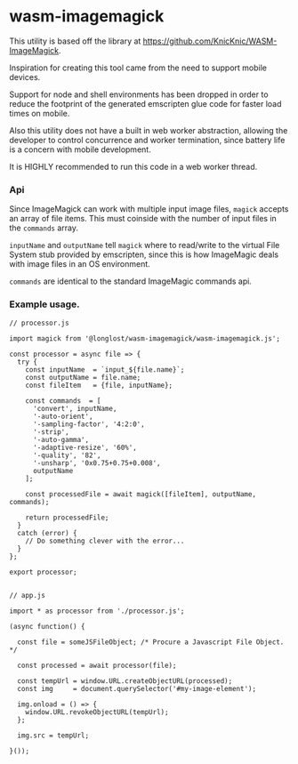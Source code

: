 # wasm-imagemagick
This utility is based off the library at https://github.com/KnicKnic/WASM-ImageMagick.  

Inspiration for creating this tool came from the need to support mobile devices.

Support for node and shell environments has been dropped in order to reduce the footprint of the generated emscripten glue code for faster load times on mobile. 

Also this utility does not have a built in web worker abstraction, allowing the developer to control concurrence and worker termination, since battery life is a concern with mobile development.

It is HIGHLY recommended to run this code in a web worker thread.


### Api

Since ImageMagick can work with multiple input image files, `magick` accepts an array of file items.
This must coinside with the number of input files in the `commands` array.

`inputName` and `outputName` tell `magick` where to read/write to the virtual File System stub provided by emscripten, since this is how
ImageMagic deals with image files in an OS environment.

`commands` are identical to the standard ImageMagic commands api.


### Example usage.

```
// processor.js

import magick from '@longlost/wasm-imagemagick/wasm-imagemagick.js';

const processor = async file => {
  try {
    const inputName  = `input_${file.name}`;  
    const outputName = file.name;  
    const fileItem   = {file, inputName};

    const commands  = [
      'convert', inputName,
      '-auto-orient',
      '-sampling-factor', '4:2:0',
      '-strip', 
      '-auto-gamma', 
      '-adaptive-resize', '60%', 
      '-quality', '82', 
      '-unsharp', '0x0.75+0.75+0.008', 
      outputName
    ];

    const processedFile = await magick([fileItem], outputName, commands);

    return processedFile;
  } 
  catch (error) {
    // Do something clever with the error...
  }
};

export processor;


// app.js

import * as processor from './processor.js';

(async function() {

  const file = someJSFileObject; /* Procure a Javascript File Object. */
  
  const processed = await processor(file);

  const tempUrl = window.URL.createObjectURL(processed);  
  const img     = document.querySelector('#my-image-element');
  
  img.onload = () => {
    window.URL.revokeObjectURL(tempUrl);
  };
  
  img.src = tempUrl;
  
}());

```

